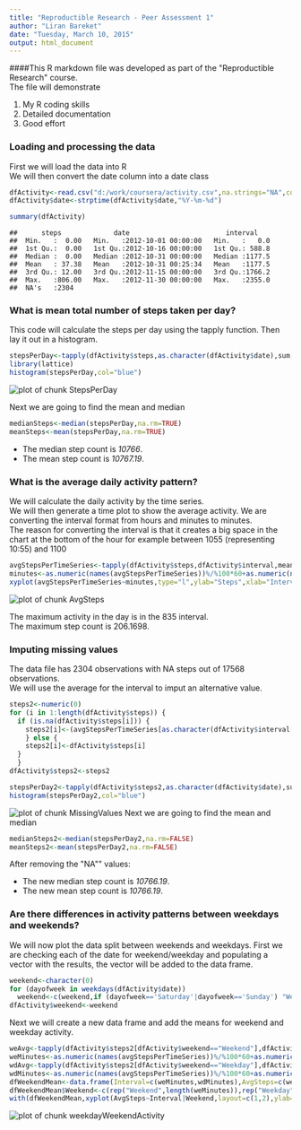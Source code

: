 ```yaml
---
title: "Reproductible Research - Peer Assessment 1"
author: "Liran Bareket"
date: "Tuesday, March 10, 2015"
output: html_document
---
```


####This R markdown file was developed as part of the "Reproductible Research" course.  
The file will demonstrate  
1. My R coding skills  
2. Detailed documentation  
3. Good effort  


### Loading and processing the data
First we will load the data into R  
We will then convert the date column into a date class  


```r
dfActivity<-read.csv("d:/work/coursera/activity.csv",na.strings="NA",colClasses=c("numeric","character","numeric"))
dfActivity$date<-strptime(dfActivity$date,"%Y-%m-%d")

summary(dfActivity)
```

```
##      steps             date                        interval     
##  Min.   :  0.00   Min.   :2012-10-01 00:00:00   Min.   :   0.0  
##  1st Qu.:  0.00   1st Qu.:2012-10-16 00:00:00   1st Qu.: 588.8  
##  Median :  0.00   Median :2012-10-31 00:00:00   Median :1177.5  
##  Mean   : 37.38   Mean   :2012-10-31 00:25:34   Mean   :1177.5  
##  3rd Qu.: 12.00   3rd Qu.:2012-11-15 00:00:00   3rd Qu.:1766.2  
##  Max.   :806.00   Max.   :2012-11-30 00:00:00   Max.   :2355.0  
##  NA's   :2304
```

### What is mean total number of steps taken per day?
This code will calculate the steps per day using the tapply function. Then lay it out in a histogram.

```r
stepsPerDay<-tapply(dfActivity$steps,as.character(dfActivity$date),sum,rm.na=TRUE)
library(lattice)
histogram(stepsPerDay,col="blue")
```

![plot of chunk StepsPerDay](figure/StepsPerDay-1.png) 

Next we are going to find the mean and median

```r
medianSteps<-median(stepsPerDay,na.rm=TRUE)
meanSteps<-mean(stepsPerDay,na.rm=TRUE)
```

- The median step count is *10766*.  
- The mean step count is *10767.19*.  

### What is the average daily activity pattern?
We will calculate the daily activity by the time series.  
We will then generate a time plot to show the average activity.
We are converting the interval format from hours and minutes to minutes.  
The reason for converting the interval is that it creates a big space in the chart at the bottom of the hour for example between 1055 (representing 10:55) and 1100

```r
avgStepsPerTimeSeries<-tapply(dfActivity$steps,dfActivity$interval,mean,na.rm=TRUE)
minutes<-as.numeric(names(avgStepsPerTimeSeries))%/%100*60+as.numeric(names(avgStepsPerTimeSeries))%%100
xyplot(avgStepsPerTimeSeries~minutes,type="l",ylab="Steps",xlab="Interval (minutes)")
```

![plot of chunk AvgSteps](figure/AvgSteps-1.png) 

The maximum activity in the day is in the 835 interval.  
The maximum step count is 206.1698.

### Imputing missing values
The data file has 2304 observations with NA steps out of 17568 observations.  
We will use the average for the interval to imput an alternative value.  

```r
steps2<-numeric(0)
for (i in 1:length(dfActivity$steps)) {
  if (is.na(dfActivity$steps[i])) {
    steps2[i]<-(avgStepsPerTimeSeries[as.character(dfActivity$interval[i])])
    } else {
    steps2[i]<-dfActivity$steps[i]
  }
  }
dfActivity$steps2<-steps2

stepsPerDay2<-tapply(dfActivity$steps2,as.character(dfActivity$date),sum,rm.na=FALSE)
histogram(stepsPerDay2,col="blue")
```

![plot of chunk MissingValues](figure/MissingValues-1.png) 
Next we are going to find the mean and median

```r
medianSteps2<-median(stepsPerDay2,na.rm=FALSE)
meanSteps2<-mean(stepsPerDay2,na.rm=FALSE)
```
After removing the "NA"" values:  
- The new median step count is *10766.19*.  
- The new mean step count is *10766.19*.

### Are there differences in activity patterns between weekdays and weekends?
We will now plot the data split between weekends and weekdays.
First we are checking each of the date for weekend/weekday and populating a vector with the results, the vector will be added to the data frame.

```r
weekend<-character(0)
for (dayofweek in weekdays(dfActivity$date)) 
  weekend<-c(weekend,if (dayofweek=='Saturday'|dayofweek=='Sunday') "Weekend" else "Weekday")
dfActivity$weekend<-weekend
```

Next we will create a new data frame and add the means for weekend and weekday activity.


```r
weAvg<-tapply(dfActivity$steps2[dfActivity$weekend=="Weekend"],dfActivity$interval[dfActivity$weekend=="Weekend"],mean)
weMinutes<-as.numeric(names(avgStepsPerTimeSeries))%/%100*60+as.numeric(names(avgStepsPerTimeSeries))%%100
wdAvg<-tapply(dfActivity$steps2[dfActivity$weekend=="Weekday"],dfActivity$interval[dfActivity$weekend=="Weekday"],mean)
wdMinutes<-as.numeric(names(avgStepsPerTimeSeries))%/%100*60+as.numeric(names(avgStepsPerTimeSeries))%%100
dfWeekendMean<-data.frame(Interval=c(weMinutes,wdMinutes),AvgSteps=c(weAvg,wdAvg))
dfWeekendMean$Weekend<-c(rep("Weekend",length(weMinutes)),rep("Weekday",length(wdMinutes)))
with(dfWeekendMean,xyplot(AvgSteps~Interval|Weekend,layout=c(1,2),ylab="Number of Steps",type="l"))
```

![plot of chunk weekdayWeekendActivity](figure/weekdayWeekendActivity-1.png) 




